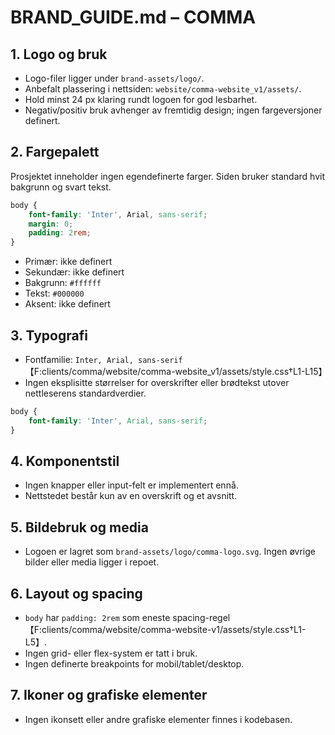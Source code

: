 # BRAND_GUIDE.md – COMMA

## 1. Logo og bruk
- Logo-filer ligger under `brand-assets/logo/`.
- Anbefalt plassering i nettsiden: `website/comma-website_v1/assets/`.
- Hold minst 24 px klaring rundt logoen for god lesbarhet.
- Negativ/positiv bruk avhenger av fremtidig design; ingen fargeversjoner definert.

## 2. Fargepalett
Prosjektet inneholder ingen egendefinerte farger. Siden bruker standard hvit bakgrunn og svart tekst.

```scss
body {
    font-family: 'Inter', Arial, sans-serif;
    margin: 0;
    padding: 2rem;
}
```

- Primær: ikke definert
- Sekundær: ikke definert
- Bakgrunn: `#ffffff`
- Tekst: `#000000`
- Aksent: ikke definert

## 3. Typografi
- Fontfamilie: `Inter, Arial, sans-serif`【F:clients/comma/website/comma-website_v1/assets/style.css†L1-L15】
- Ingen eksplisitte størrelser for overskrifter eller brødtekst utover nettleserens standardverdier.

```css
body {
    font-family: 'Inter', Arial, sans-serif;
}
```

## 4. Komponentstil
- Ingen knapper eller input-felt er implementert ennå.
- Nettstedet består kun av en overskrift og et avsnitt.

## 5. Bildebruk og media
- Logoen er lagret som `brand-assets/logo/comma-logo.svg`. Ingen øvrige bilder eller media ligger i repoet.

## 6. Layout og spacing
- `body` har `padding: 2rem` som eneste spacing-regel【F:clients/comma/website/comma-website-v1/assets/style.css†L1-L5】.
- Ingen grid- eller flex-system er tatt i bruk.
- Ingen definerte breakpoints for mobil/tablet/desktop.

## 7. Ikoner og grafiske elementer
- Ingen ikonsett eller andre grafiske elementer finnes i kodebasen.
